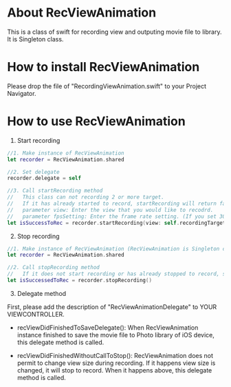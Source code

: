 # About RecViewAnimation

This is a class of swift for recording view and outputing movie file to library.
It is Singleton class.

# How to install RecViewAnimation

Please drop the file of "RecordingViewAnimation.swift" to your Project Navigator.

# How to use RecViewAnimation

1. Start recording

```swift
//1. Make instance of RecViewAnimation
let recorder = RecViewAnimation.shared

//2. Set delegate
recorder.delegate = self

//3. Call startRecording method
//   This class can not recording 2 or more target.
//   If it has already started to record, startRecording will return false.
//   parameter view: Enter the view that you would like to recodrd.
//   parameter fpsSetting: Enter the frame rate setting. (If you set 30, frame number is 30 per 1 second.)
let isSuccessToRec = recorder.startRecording(view: self.recordingTargetView, fpsSetting: 30)
```

2. Stop recording

```swift
//1. Make instance of RecViewAnimation (RecViewAnimation is Singleton class.)
let recorder = RecViewAnimation.shared

//2. Call stopRecording method
//   If it does not start recording or has already stopped to record, stopRecording will return false.
let isSuccessedToRec = recorder.stopRecording()
```

3. Delegate method

First, please add the description of "RecViewAnimationDelegate" to YOUR VIEWCONTROLLER.

 - recViewDidFinishedToSaveDelegate(): 
  When RecViewAnimation instance finished to save the movie file to Photo library of iOS device, this delegate method is called.
 
 - recViewDidFinishedWithoutCallToStop(): 
  RecViewAnimation does not permit to change view size during recording.
  If it happens view size is changed, it will stop to record.
  When it happens above, this delegate method is called.
